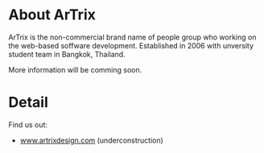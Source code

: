 # About ArTrix #

ArTrix is the non-commercial brand name of people group who working on the web-based soffware development. Established in 2006 with unversity student team in Bangkok, Thailand.

More information will be comming soon.


# Detail #

Find us out:
  * www.artrixdesign.com (underconstruction)
